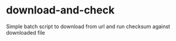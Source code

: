 # download-and-check
Simple batch script to download from url and run checksum against downloaded file
